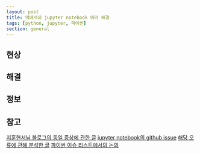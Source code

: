 ```yaml
---
layout: post
title: 맥에서의 jupyter notebook 에러 해결
tags: [python, jupyter, 파이썬]
section: general
---
```


## 현상

## 해결

## 정보

## 참고
[지훈현서님 블로그의 동일 증상에 관한 글](http://mcchae.egloos.com/11267105)
[jupyter notebook의 github issue](https://github.com/jupyter/notebook/issues/2438)
[해당 오류에 관해 분석한 글](http://www.andrewjaffe.net/blog/2017/05/python-bug-hunt.html)
[파이썬 이슈 리스트에서의 논의](http://bugs.python.org/issue30392)
